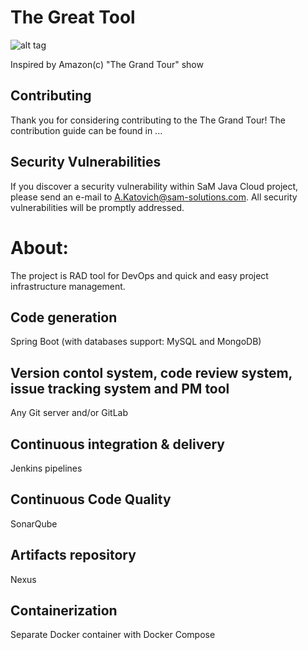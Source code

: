 The Great Tool
=============================

![alt tag](http://borr.sam-solutions.net/jcc/thegreattool/raw/master/thegreattool.PNG)

Inspired by Amazon(c) "The Grand Tour" show

## Contributing

Thank you for considering contributing to the The Grand Tour! The contribution guide can be found in ...

## Security Vulnerabilities

If you discover a security vulnerability within SaM Java Cloud project, please send an e-mail to A.Katovich@sam-solutions.com. All security vulnerabilities will be promptly addressed.

# About:

The project is RAD tool for DevOps and quick and easy project infrastructure management.

## Code generation
Spring Boot (with databases support: MySQL and MongoDB)

## Version contol system, code review system, issue tracking system and PM tool
Any Git server and/or GitLab

## Continuous integration & delivery
Jenkins pipelines

## Continuous Code Quality
SonarQube

## Artifacts repository
Nexus

## Containerization
Separate Docker container with Docker Compose

